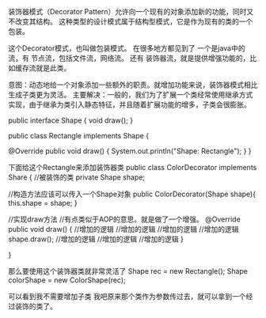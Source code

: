 装饰器模式（Decorator Pattern）允许向一个现有的对象添加新的功能，同时又不改变其结构。
这种类型的设计模式属于结构型模式，它是作为现有的类的一个包装。

这个Decorator模式，也叫做包装模式。
在很多地方都见到了
一个是java中的流，有
节点流，包括文件流，网络流。
还有
装饰器流，就是提供增强功能的，比如缓存流就是此类。


意图：动态地给一个对象添加一些额外的职责。就增加功能来说，装饰器模式相比生成子类更为灵活。
主要解决：一般的，我们为了扩展一个类经常使用继承方式实现，由于继承为类引入静态特征，并且随着扩展功能的增多，子类会很膨胀。


public interface Shape {
  void draw();
}

public class Rectangle implements Shape {

   @Override
   public void draw() {
      System.out.println("Shape: Rectangle");
   }
}

下面给这个Rectangle来添加装饰器类
public class ColorDecorator implements Share {
  //被装饰的类
  private Shape shape;

  //构造方法应该可以传入一个Shape对象
  public ColorDecorator(Shape shape){
    this.shape = shape;
  }

  //实现draw方法
  //有点类似于AOP的意思。就是做了一个增强。
  @Override
  public void draw() {
    //增加的逻辑
    //增加的逻辑
    //增加的逻辑
    //增加的逻辑
    shape.draw();
    //增加的逻辑
    //增加的逻辑
    //增加的逻辑
  }

}


那么要使用这个装饰器类就非常灵活了
Shape rec = new Rectangle();
Shape colorShape = new ColorShape(rec);

可以看到我不需要增加子类
我吧原来那个类作为参数传过去，就可以拿到一个经过装饰的类了。
